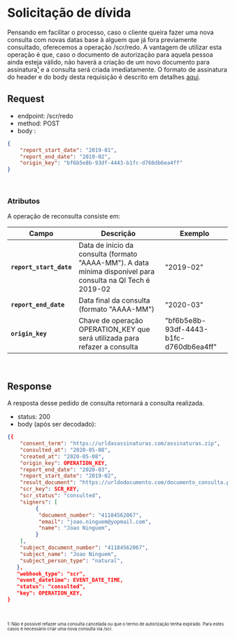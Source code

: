 # Solicitação de dívida

Pensando em facilitar o processo, caso o cliente queira fazer uma nova consulta com novas datas base à alguem
que já fora previamente consultado, oferecemos a operação /scr/redo.
A vantagem de utilizar esta operação é que, caso o documento de autorização para aquela pessoa ainda esteja válido,
não haverá a criação de um novo documento para assinatura[¹](#1) e a consulta será criada imediatamente.
O formato de assinatura
do header e do body desta requisição é descrito em detalhes [aqui](?file=224).

## Request

- endpoint: /scr/redo
- method: POST
- body :

```json
{
	"report_start_date": "2019-01",
    "report_end_date": "2019-02",
    "origin_key": "bf6b5e8b-93df-4443-b1fc-d760db6ea4ff"
}
```
<br>

### Atributos

A operação de reconsulta consiste em:

| Campo | Descrição | Exemplo |
|---|---|---|
| **`report_start_date`** | Data de início da consulta (formato "AAAA-MM"). A data mínima disponível para consulta na QI Tech é 2019-02 | "2019-02" |
| **`report_end_date`** | Data final da consulta (formato "AAAA-MM") | "2020-03" |
| **`origin_key`** | Chave de operação OPERATION_KEY que será utilizada para refazer a consulta | "bf6b5e8b-93df-4443-b1fc-d760db6ea4ff" |

<br>

## Response

A resposta desse pedido de consulta retornará a consulta realizada.

- status: 200
- body (após ser decodado): 
  
```json
{{
    "consent_term": "https://urldasassinaturas.com/assinaturas.zip",    
    "consulted_at": "2020-05-08",    
    "created_at": "2020-05-08",   
    "origin_key": OPERATION_KEY,  
    "report_end_date": "2020-03",  
    "report_start_date": "2019-02",    
    "result_document": "https://urldodocumento.com/documento_consulta.pdf",   
    "scr_key": SCR_KEY,  
    "scr_status": "consulted",  
    "signers": [
         {
          "document_number": "41184562067",      
          "email": "joao.ninguem@yopmail.com",      
          "name": "Joao Ninguem",
         }
    ],
    "subject_document_number": "41184562067",   
    "subject_name": "Joao Ninguem",
    "subject_person_type": "natural",
   },
   "webhook_type": "scr",
   "event_datetime": EVENT_DATE_TIME,
   "status": "consulted",
   "key": OPERATION_KEY,
}
```
<br>

<sub>
<sub>
<br>
1<a id=1></a>: Não é possível refazer uma consulta cancelada ou que o termo de autorização tenha expirado.
Para estes casos é necessário criar uma nova consulta via /scr.
</sub>
</sub>
